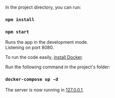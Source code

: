 In the project directory, you can run:

### `npm install`
### `npm start`

Runs the app in the development mode.\
Listening on port 8080.

To run the code easily, [install Docker](https://docs.docker.com/get-docker/).

Run the following command in the project's folder:

### `docker-compose up -d`

The server is now running in [127.0.0.1](http://127.0.0.1/).